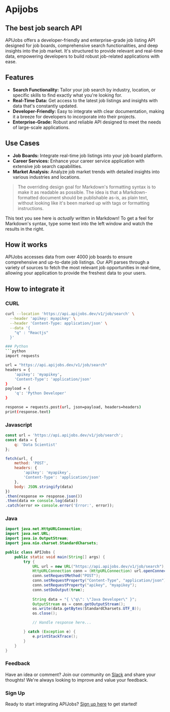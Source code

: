 # Apijobs
## The best job search API

APIJobs offers a developer-friendly and enterprise-grade job listing API designed for job boards, comprehensive search functionalities, and deep insights into the job market. It's structured to provide relevant and real-time data, empowering developers to build robust job-related applications with ease.

## Features

- **Search Functionality:** Tailor your job search by industry, location, or specific skills to find exactly what you're looking for.
- **Real-Time Data:** Get access to the latest job listings and insights with data that's constantly updated.
- **Developer-Friendly:** Easy to integrate with clear documentation, making it a breeze for developers to incorporate into their projects.
- **Enterprise-Grade:** Robust and reliable API designed to meet the needs of large-scale applications.

## Use Cases

- **Job Boards:** Integrate real-time job listings into your job board platform.
- **Career Services:** Enhance your career service application with extensive job search capabilities.
- **Market Analysis:** Analyze job market trends with detailed insights into various industries and locations.

> The overriding design goal for Markdown's formatting syntax is to make it as readable as possible. The idea is that a Markdown-formatted document should be publishable as-is, as plain text, without looking like it's been marked up with tags or formatting instructions.

This text you see here is *actually* written in Markdown! To get a feel for Markdown's syntax, type some text into the left window and watch the results in the right.

## How it works

APIJobs accesses data from over 4000 job boards to ensure comprehensive and up-to-date job listings. Our API parses through a variety of sources to fetch the most relevant job opportunities in real-time, allowing your application to provide the freshest data to your users.

## How to integrate it

### CURL
```bash
curl --location 'https://api.apijobs.dev/v1/job/search' \
  --header 'apikey: myapikey' \
  --header 'Content-Type: application/json' \
  --data '{
    "q" : "Reactjs"
  }'

### Python
```python
import requests

url = "https://api.apijobs.dev/v1/job/search"
headers = {
    'apikey': 'myapikey',
    'Content-Type': 'application/json'
}
payload = {
    'q': 'Python Developer'
}

response = requests.post(url, json=payload, headers=headers)
print(response.text)
```

### Javascript
```javascript
const url = 'https://api.apijobs.dev/v1/job/search';
const data = {
    q: 'Data Scientist'
};

fetch(url, {
    method: 'POST',
    headers: {
        'apikey': 'myapikey',
        'Content-Type': 'application/json'
    },
    body: JSON.stringify(data)
})
.then(response => response.json())
.then(data => console.log(data))
.catch(error => console.error('Error:', error));
```

### Java
```java
import java.net.HttpURLConnection;
import java.net.URL;
import java.io.OutputStream;
import java.nio.charset.StandardCharsets;

public class APIJobs {
    public static void main(String[] args) {
        try {
            URL url = new URL("https://api.apijobs.dev/v1/job/search");
            HttpURLConnection conn = (HttpURLConnection) url.openConnection();
            conn.setRequestMethod("POST");
            conn.setRequestProperty("Content-Type", "application/json");
            conn.setRequestProperty("apikey", "myapikey");
            conn.setDoOutput(true);
            
            String data = "{ \"q\": \"Java Developer\" }";
            OutputStream os = conn.getOutputStream();
            os.write(data.getBytes(StandardCharsets.UTF_8));
            os.close();

            // Handle response here...

        } catch (Exception e) {
            e.printStackTrace();
        }
    }
}
```

### Feedback
Have an idea or comment? Join our community on [Slack](https://join.slack.com/t/apijobs/shared_invite/zt-2du4jo0xx-yoFy9SIz9WGgJIk1s6gAQg) and share your thoughts! We're always looking to improve and value your feedback.

### Sign Up
Ready to start integrating APIJobs? [Sign up here](https://app.apijobs.dev/auth/signup) to get started!


